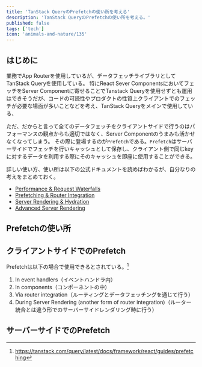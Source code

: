 ```yaml
---
title: 'TanStack QueryのPrefetchの使い所を考える'
description: 'TanStack QueryのPrefetchの使い所を考える。'
published: false
tags: ['tech']
icon: 'animals-and-nature/135'
---
```


## はじめに

業務でApp Routerを使用しているが、データフェッチライブラリとしてTanStack Queryを使用している。
特にReact Sever ComponentsにおいてフェッチをServer Componentに寄せることでTanstack Queryを使用せずとも運用はできそうだが、コードの可読性やプロダクトの性質上クライアントでのフェッチが必要な場面が多いことなどを考え、TanStack Queryをメインで使用している、

ただ、だからと言って全てのデータフェッチをクライアントサイドで行うのはパフォーマンスの観点からも適切ではなく、Server Componentのうまみも活かせなくなってしまう。
その際に登場するのが`Prefetch`である。`Prefetch`はサーバーサイドでフェッチを行いキャッシュとして保存し、クライアント側で同じkeyに対するデータを利用する際にそのキャッシュを即座に使用することができる。

詳しい使い方、使い所は以下の公式ドキュメントを読めばわかるが、自分なりの考えをまとめておく。
- [Performance & Request Waterfalls](https://tanstack.com/query/latest/docs/framework/react/guides/request-waterfalls)
- [Prefetching & Router Integration](https://tanstack.com/query/latest/docs/framework/react/guides/prefetching)
- [Server Rendering & Hydration](https://tanstack.com/query/latest/docs/framework/react/guides/ssr)
- [Advanced Server Rendering](https://tanstack.com/query/latest/docs/framework/react/guides/advanced-ssr)

## Prefetchの使い所
## クライアントサイドでのPrefetch

Prefetchは以下の場合で使用できるとされている。[^1]
1. In event handlers（イベントハンドラ内）
2. In components（コンポーネントの中）
3. Via router integration（ルーティングとデータフェッチングを通じて行う）
4. During Server Rendering (another form of router integration)（ルーター統合とは違う形でのサーバーサイドレンダリング時に行う）

## サーバーサイドでのPrefetch


[^1]: https://tanstack.com/query/latest/docs/framework/react/guides/prefetching